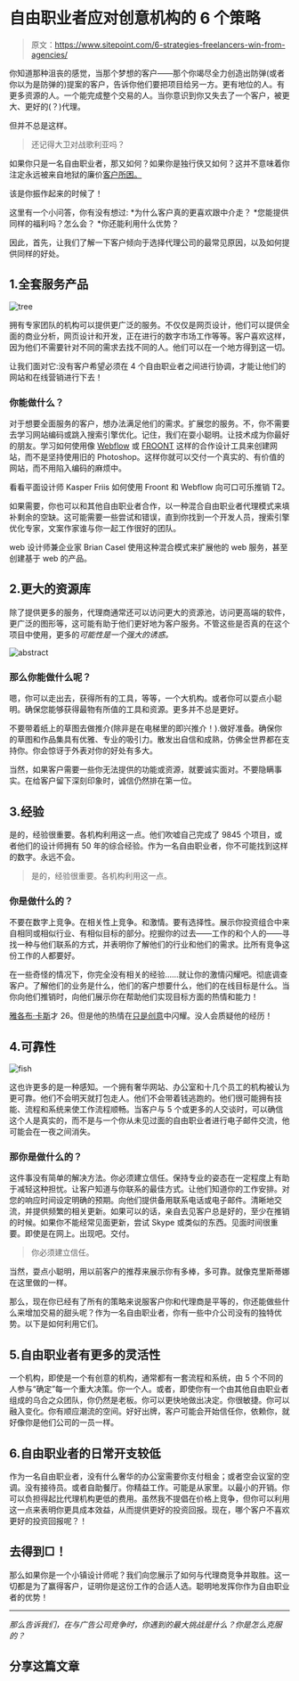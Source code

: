 # 自由职业者应对创意机构的 6 个策略

> 原文：<https://www.sitepoint.com/6-strategies-freelancers-win-from-agencies/>

你知道那种沮丧的感觉，当那个梦想的客户——那个你竭尽全力创造出防弹(或者你以为是防弹的)提案的客户，告诉你他们要把项目给另一方。更有地位的人。有更多资源的人。一个能完成整个交易的人。当你意识到你又失去了一个客户，被更大、更好的(？)代理。

但并不总是这样。

> 还记得大卫对战歌利亚吗？

如果你只是一名自由职业者，那又如何？如果你是独行侠又如何？这并不意味着你注定永远被来自地狱的廉价[客户所困。](https://www.sitepoint.com/halloweens-13-scariest-clients/)

该是你振作起来的时候了！

这里有一个小问答，你有没有想过:
*为什么客户真的更喜欢跟中介走？
*您能提供同样的福利吗？怎么会？
*你还能利用什么优势？

因此，首先，让我们了解一下客户倾向于选择代理公司的最常见原因，以及如何提供同样的好处。

## 1.全套服务产品

![tree](img/a21dd28e8e015a5cdb18827aa2b9dce9.png)

拥有专家团队的机构可以提供更广泛的服务。不仅仅是网页设计，他们可以提供全面的商业分析，网页设计和开发，正在进行的数字市场工作等等。客户喜欢这样，因为他们不需要针对不同的需求去找不同的人。他们可以在一个地方得到这一切。

让我们面对它:没有客户希望必须在 4 个自由职业者之间进行协调，才能让他们的网站和在线营销进行下去！

### 你能做什么？

对于想要全面服务的客户，想办法满足他们的需求。扩展您的服务。不，你不需要去学习网站编码或跳入搜索引擎优化。记住，我们在耍小聪明。让技术成为你最好的朋友。学习如何使用像 [Webflow](http://webflow.com) 或 [FROONT](http://froont.com) 这样的合作设计工具来创建网站，而不是坚持使用旧的 Photoshop。这样你就可以交付一个真实的、有价值的网站，而不用陷入编码的麻烦中。

看看平面设计师 Kasper Friis 如何使用 Froont 和 Webflow 向可口可乐推销 T2。

如果需要，你也可以和其他自由职业者合作，以一种混合自由职业者代理模式来填补剩余的空缺。这可能需要一些尝试和错误，直到你找到一个开发人员，搜索引擎优化专家，文案作家谁与你一起工作很好的团队。

web 设计师兼企业家 Brian Casel 使用这种混合模式来扩展他的 web 服务，甚至创建基于 web 的产品。

## 2.更大的资源库

除了提供更多的服务，代理商通常还可以访问更大的资源池，访问更高端的软件，更广泛的图形等，这可能有助于他们更好地为客户服务。不管这些是否真的在这个项目中使用，更多的*可能性是一个强大的诱惑。*

![abstract](img/54db776a41f0f0fe540bc941381df075.png)

### 那么你能做什么呢？

嗯，你可以走出去，获得所有的工具，等等，一个大机构。或者你可以耍点小聪明。确保您能够获得最物有所值的工具和资源。更多并不总是更好。

不要带着纸上的草图去做推介(除非是在电梯里的即兴推介！).做好准备。确保你的草图和作品集具有优雅、专业的吸引力。散发出自信和成熟，仿佛全世界都在支持你。你会惊讶于外表对你的好处有多大。

当然，如果客户需要一些你无法提供的功能或资源，就要诚实面对。不要隐瞒事实。在给客户留下深刻印象时，诚信仍然排在第一位。

## 3.经验

是的，经验很重要。各机构利用这一点。他们吹嘘自己完成了 9845 个项目，或者他们的设计师拥有 50 年的综合经验。作为一名自由职业者，你不可能找到这样的数字。永远不会。

> 是的，经验很重要。各机构利用这一点。

### 你是做什么的？

不要在数字上竞争。在相关性上竞争。和激情。要有选择性。展示你投资组合中来自相同或相似行业、有相似目标的部分。挖掘你的过去——工作的和个人的——寻找一种与他们联系的方式，并表明你了解他们的行业和他们的需求。比所有竞争这份工作的人都要好。

在一些奇怪的情况下，你完全没有相关的经验……就让你的激情闪耀吧。彻底调查客户。了解他们的业务是什么，他们的客户想要什么，他们的在线目标是什么。当你向他们推销时，向他们展示你在帮助他们实现目标方面的热情和能力！

[雅各布·卡斯](http://justcreative.com/about/#background)才 26。但是他的热情在[只是创意](http://justcreative.com)中闪耀。没人会质疑他的经历！

## 4.可靠性

![fish](img/f7912baab1120de7e6f39fc1a4e081dd.png)

这也许更多的是一种感知。一个拥有奢华网站、办公室和十几个员工的机构被认为更可靠。他们不会明天就打包走人。他们不会带着钱逃跑的。他们很可能拥有技能、流程和系统来使工作流程顺畅。当客户与 5 个或更多的人交谈时，可以确信这个人是真实的，而不是与一个你从未见过面的自由职业者进行电子邮件交流，他可能会在一夜之间消失。

### 那你是做什么的？

这件事没有简单的解决方法。你必须建立信任。保持专业的姿态在一定程度上有助于减轻这种担忧。让客户知道与你联系的最佳方式。让他们知道你的工作安排。对您的响应时间设定明确的预期。向他们提供备用联系电话或电子邮件。清晰地交流，并提供频繁的相关更新。如果可以的话，亲自去见客户总是好的，至少在推销的时候。如果你不能经常见面更新，尝试 Skype 或类似的东西。见面时间很重要。即使是在网上。出现吧。交付。

> 你必须建立信任。

当然，耍点小聪明，用以前客户的推荐来展示你有多棒，多可靠。就像克里斯蒂娜在这里做的一样。

那么，现在你已经有了所有的策略来说服客户你和代理商是平等的，你还能做些什么来增加交易的甜头呢？作为一名自由职业者，你有一些中介公司没有的独特优势。以下是如何利用它们。

## 5.自由职业者有更多的灵活性

一个机构，即使是一个有创意的机构，通常都有一套流程和系统，由 5 个不同的人参与“确定”每一个重大决策。你一个人。或者，即使你有一个由其他自由职业者组成的乌合之众团队，你仍然是老板。你可以更快地做出决定。你很敏捷。你可以融入变化。你有顺应潮流的空间。好好出牌，客户可能会开始信任你，依赖你，就好像你是他们公司的一员一样。

## 6.自由职业者的日常开支较低

作为一名自由职业者，没有什么奢华的办公室需要你支付租金；或者空会议室的空调。没有接待员。或者自助餐厅。你精益工作。可能是从家里。以最小的开销。你可以负担得起比代理机构更低的费用。虽然我不提倡在价格上竞争，但你可以利用这一点来表明你更具成本效益，从而提供更好的投资回报。现在，哪个客户不喜欢更好的投资回报呢？！

## 去得到□！

那么如果你是一个小镇设计师呢？我们向您展示了如何与代理商竞争并取胜。这一切都是为了赢得客户，证明你是这份工作的合适人选。聪明地发挥你作为自由职业者的优势！

* * *

*那么告诉我们，在与广告公司竞争时，你遇到的最大挑战是什么？你是怎么克服的？*

## 分享这篇文章
